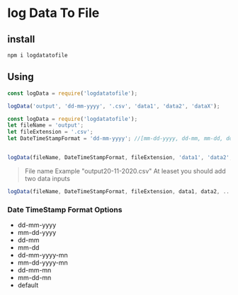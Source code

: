 # log Data To File

## install

```shell
npm i logdatatofile
```

## Using

```js
const logData = require('logdatatofile');

logData('output', 'dd-mm-yyyy', '.csv', 'data1', 'data2', 'dataX');
```

```js
const logData = require('logdatatofile');
let fileName = 'output';
let fileExtension = '.csv';
let DateTimeStampFormat = 'dd-mm-yyyy'; //[mm-dd-yyyy, dd-mm, mm-dd, dd-mm-yyyy-mn, mm-dd-yyyy-mn, dd-mm-mn, mm-dd-mn]


logData(fileName, DateTimeStampFormat, fileExtension, 'data1', 'data2', 'dataX');
```

>File name Example "output20-11-2020.csv"
>At leaset you should add two data inputs

```js
logData(fileName, DateTimeStampFormat, fileExtension, data1, data2, ...dataX)
```

### Date TimeStamp Format Options

- dd-mm-yyyy
- mm-dd-yyyy
- dd-mm
- mm-dd
- dd-mm-yyyy-mn
- mm-dd-yyyy-mn
- dd-mm-mn
- mm-dd-mn
- default
